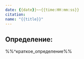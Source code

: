 ```yaml
---
date: {{date}}~~{{time:HH:mm:ss}}
citation: 
name: "{{title}}"
---
```

## Определение:

%%^краткое_определение%%
